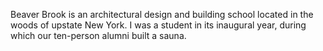 <!--
title: Beaver Brook
location: Port Jervis, NY
summary: A forest community in Upstate New York
website: http://beaverbrook.com/
start: 2013-08-26
end: 2013-09-06
-->

Beaver Brook is an architectural design and building school located in the woods of upstate New York. I was a student in its inaugural year, during which our ten-person alumni built a sauna.
